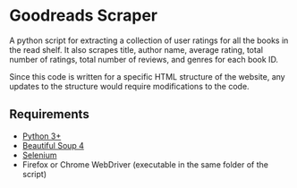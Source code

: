 # Goodreads Scraper

A python script for extracting a collection of user ratings for all the books in the read shelf. It also scrapes title, author name, average rating, total number of ratings, total number of reviews, and genres for each book ID.

Since this code is written for a specific HTML structure of the website, any updates to the structure would require modifications to the code. 


## Requirements

- [Python 3+](https://www.anaconda.com/distribution/)
- [Beautiful Soup 4](https://www.crummy.com/software/BeautifulSoup/bs4/doc/#installing-beautiful-soup)
- [Selenium](https://selenium.dev/documentation/en/selenium_installation/installing_webdriver_binaries/)
- Firefox or Chrome WebDriver (executable in the same folder of the script)

